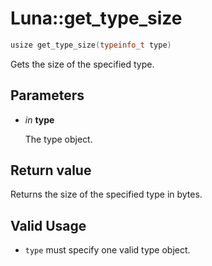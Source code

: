 # Luna::get_type_size

```c++
usize get_type_size(typeinfo_t type)
```

Gets the size of the specified type. 



## Parameters
* *in* **type**

    The type object. 

## Return value
Returns the size of the specified type in bytes. 

## Valid Usage
* `type` must specify one valid type object. 

